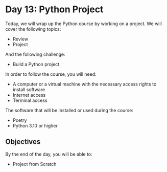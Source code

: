 # Day 13: Python Project

Today, we will wrap up the Python course by working on a project. We will cover the following topics:

- Review
- Project

And the following challenge:

- Build a Python project

In order to follow the course, you will need:

- A computer or a virtual machine with the necessary access rights to install software
- Internet access
- Terminal access

The software that will be installed or used during the course:

- Poetry
- Python 3.10 or higher

## Objectives

By the end of the day, you will be able to:

- Project from Scratch
